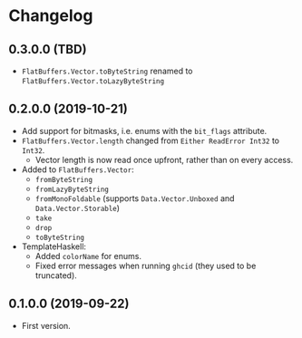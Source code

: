 # Changelog

## 0.3.0.0 (TBD)

* `FlatBuffers.Vector.toByteString` renamed to `FlatBuffers.Vector.toLazyByteString`

## 0.2.0.0 (2019-10-21)


* Add support for bitmasks, i.e. enums with the `bit_flags` attribute.
* `FlatBuffers.Vector.length` changed from `Either ReadError Int32` to `Int32`.
  * Vector length is now read once upfront, rather than on every access.
* Added to `FlatBuffers.Vector`:
  * `fromByteString`
  * `fromLazyByteString`
  * `fromMonoFoldable` (supports `Data.Vector.Unboxed` and `Data.Vector.Storable`)
  * `take`
  * `drop`
  * `toByteString`
* TemplateHaskell:
  * Added `colorName` for enums.
  * Fixed error messages when running `ghcid` (they used to be truncated).


## 0.1.0.0 (2019-09-22)

* First version.
